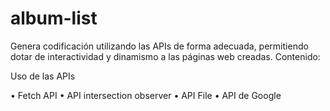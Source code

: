 # album-list

Genera codificación utilizando las APIs de forma adecuada, permitiendo dotar de interactividad y dinamismo a las páginas web creadas.
Contenido:

Uso de las APIs

•	Fetch API
•	API intersection observer
•	API File
•	API de Google
